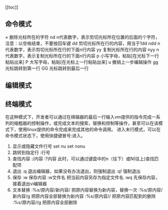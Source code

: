 [[toc]]

## 命令模式
×
删除光标所在的字符
nd
n代表数字，表示剪切光标所在位置的后面的个字符，注意：以空格结束，不要按回车键
dd
剪切光标所在行的内容，用当于1dd
ndd
n代表数字，表示剪切光标所在行的下面n行内容
yy
复制光标所在行的内容
nyy
n代表数字，表示复制光标所在行的下面n行内容
p
小写字母，粘贴[在光标下一行粘贴出来]
P
大写字母，粘贴[在光标上一行粘贴出来]
u
撤销上一步编辑操作
gg
光标跳转到第一行
GG
光标跳转到最后一行
## 编辑模式
## 终端模式
在这种模式下，开发者可以通过在绵辑器的最后一行输入vm提供的指令完成一系列的缩粗器的控制操作，或完成文本的搜索，替换和控制等操作，甚至可以在该模式下，使用linux提供的命令完成来完成其他的命令调用。
进入末行模式，可以在命令模式状态下，使用快捷键冒号:进入。

1. 显示或隐藏文件行号
	set nu
	set nonu
1. 跳转到指定行
	:行号
1. 查找内容
	:/内容
	:?内容
	此时，可以通过键盘中的n（往下）或N(往上)查找匹配项
1. 退出
	:q
	退出编辑器，如果没有办法退出，则强制退出
	:q!
	强制退出
1. 保存
	:w
	保存内容
	:w文件名
	把当前内容另存为指定文件名
	:wq
	先保存内容，接着退出vi编辑器
1. 文本替换
	:%s/原内容/新内容/
	把原内容替换为新内容，替换一次
	:%s/原内容/新内容/g
	把原内容全部替换为新内容
	:%s/原内容//
	把原内容匹配到的删除
	:%s/原内容//g
	把原内容全部删除
